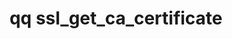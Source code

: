 ---
category: ssl
command: ssl_get_ca_certificate
keywords: qq, qq_cli, ssl_get_ca_certificate
optional_options: []
permalink: /qq-cli-command-guide/ssl/ssl_get_ca_certificate.html
positional_options: []
sidebar: qq_cli_command_reference_sidebar
summary: This section explains how to use the <code>qq ssl_get_ca_certificate</code>
  command.
synopsis: Get SSL CA certificate. This certificate is used to authenticate connections
  to external LDAP servers.
title: qq ssl_get_ca_certificate
usage: qq ssl_get_ca_certificate [-h]
zendesk_source: qq CLI Command Guide

---